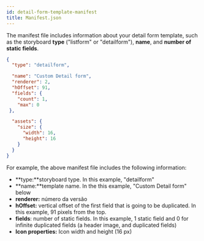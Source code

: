 ```yaml
---
id: detail-form-template-manifest
title: Manifest.json
---
```


The manifest file includes information about your detail form template,  such as the storyboard **type** ("listform" or "detailform"), **name**, and **number of static fields**.


```json
{
  "type": "detailform",

  "name": "Custom Detail form",
  "renderer": 2,  
  "hOffset": 91, 
  "fields": {
    "count": 1, 
    "max": 0
 },

  "assets": {
    "size": {
      "width": 16,
      "height": 16
    }
  }
}

```

For example, the above manifest file includes the following information:



* **type:**storyboard type. In this example, "detailform"
* **name:**template name. In the this example, "Custom Detail form" below
* **renderer:** número da versão
* **hOffset:** vertical offset of the first field that is going to be duplicated. In this example, 91 pixels from the top.
* **fields**: number of static fields. In this example, 1 static field and 0 for infinite duplicated fields (a header image, and duplicated fields)
* **Icon properties:** Icon width and height (16 px)

